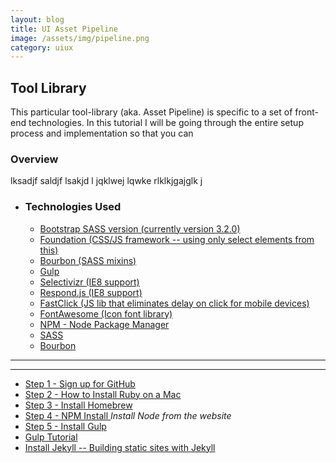 ```yaml
---
layout: blog
title: UI Asset Pipeline
image: /assets/img/pipeline.png
category: uiux
---
```



<article>
	<section>
		<h2>Tool Library</h2>
		<p>This particular tool-library (aka. Asset Pipeline) is specific to a set of front-end technologies. In this tutorial I will be going through the entire setup process and implementation so that you can </p>
	</section>
	<h3>Overview</h3>
	<p>lksadjf saldjf lsakjd l jqklwej lqwke rlklkjgajglk j</p>
	<ul class="ui">
		<li><h3>Technologies Used</h3>
			<ul>
				<li><a href="http://getbootstrap.com/javascript/">Bootstrap SASS version (currently version 3.2.0)</a></li>
				<li><a href="http://foundation.zurb.com/">Foundation (CSS/JS framework -- using only select elements from this)</a></li>
				<li><a href="http://bourbon.io/">Bourbon (SASS mixins)</a></li>
				<li><a href="http://gulpjs.com/">Gulp</a></li>
				<li><a href="http://selectivizr.com/">Selectivizr (IE8 support)</a></li>
				<li><a href="http://cdnjs.com/libraries/respond.js/">Respond.js (IE8 support)</a></li>
				<li><a href="https://github.com/ftlabs/fastclick">FastClick (JS lib that eliminates delay on click for mobile devices)</a></li>
				<li><a href="http://fortawesome.github.io/Font-Awesome/">FontAwesome (Icon font library)</a></li>
				<li><a href="https://www.npmjs.org/">NPM - Node Package Manager</a></li>
				<li><a href="http://sass-lang.com/guide">SASS</a></li>
				<li><a href="http://sass-lang.com/guide">Bourbon</a></li>
			</ul>
		</li>
	</ul>
	<hr>
	<hr>
	<ul>
		<li><a href="https://github.com/">Step 1 - Sign up for GitHub</a></li>
		<li><a href="http://code.tutsplus.com/tutorials/how-to-install-ruby-on-a-mac--net-21664">Step 2 - How to Install Ruby on a Mac</a>
		</li>
		<li><a href="http://brew.sh/">Step 3 - Install Homebrew</a></li>
		<li><a href="http://blog.npmjs.org/post/85484771375/how-to-install-npm">Step 4 - NPM Install </a><i> Install Node from the website</i></li>
		<li><a href="https://www.youtube.com/watch?v=O5sAN8N9IbA">Step 5 - Install Gulp </a></li>
		<li><a href="https://laracasts.com/lessons/gulp-this">Gulp Tutorial</a></li>
		<li><a href="http://code.tutsplus.com/articles/building-s%E2%80%A6%E2%80%A6tatic-sites-with-jekyll--net-22211">Install Jekyll -- Building static sites with Jekyll</a></li>
	</ul>
</article>